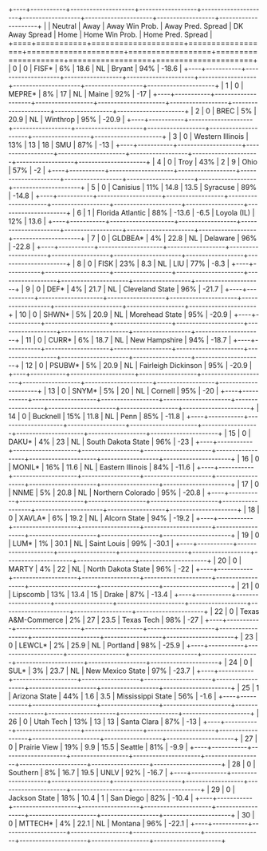 +----+-----------+--------------------+------------------+---------------------+------------------+---------------------+------------------+---------------------+
|    |   Neutral | Away               | Away Win Prob.   |   Away Pred. Spread | DK Away Spread   | Home                | Home Win Prob.   |   Home Pred. Spread |
+====+===========+====================+==================+=====================+==================+=====================+==================+=====================+
|  0 |         0 | FISF*              | 6%               |                18.6 | NL               | Bryant              | 94%              |               -18.6 |
+----+-----------+--------------------+------------------+---------------------+------------------+---------------------+------------------+---------------------+
|  1 |         0 | MEPRE*             | 8%               |                17   | NL               | Maine               | 92%              |               -17   |
+----+-----------+--------------------+------------------+---------------------+------------------+---------------------+------------------+---------------------+
|  2 |         0 | BREC               | 5%               |                20.9 | NL               | Winthrop            | 95%              |               -20.9 |
+----+-----------+--------------------+------------------+---------------------+------------------+---------------------+------------------+---------------------+
|  3 |         0 | Western Illinois   | 13%              |                13   | 18               | SMU                 | 87%              |               -13   |
+----+-----------+--------------------+------------------+---------------------+------------------+---------------------+------------------+---------------------+
|  4 |         0 | Troy               | 43%              |                 2   | 9                | Ohio                | 57%              |                -2   |
+----+-----------+--------------------+------------------+---------------------+------------------+---------------------+------------------+---------------------+
|  5 |         0 | Canisius           | 11%              |                14.8 | 13.5             | Syracuse            | 89%              |               -14.8 |
+----+-----------+--------------------+------------------+---------------------+------------------+---------------------+------------------+---------------------+
|  6 |         1 | Florida Atlantic   | 88%              |               -13.6 | -6.5             | Loyola (IL)         | 12%              |                13.6 |
+----+-----------+--------------------+------------------+---------------------+------------------+---------------------+------------------+---------------------+
|  7 |         0 | GLDBEA*            | 4%               |                22.8 | NL               | Delaware            | 96%              |               -22.8 |
+----+-----------+--------------------+------------------+---------------------+------------------+---------------------+------------------+---------------------+
|  8 |         0 | FISK               | 23%              |                 8.3 | NL               | LIU                 | 77%              |                -8.3 |
+----+-----------+--------------------+------------------+---------------------+------------------+---------------------+------------------+---------------------+
|  9 |         0 | DEF*               | 4%               |                21.7 | NL               | Cleveland State     | 96%              |               -21.7 |
+----+-----------+--------------------+------------------+---------------------+------------------+---------------------+------------------+---------------------+
| 10 |         0 | SHWN*              | 5%               |                20.9 | NL               | Morehead State      | 95%              |               -20.9 |
+----+-----------+--------------------+------------------+---------------------+------------------+---------------------+------------------+---------------------+
| 11 |         0 | CURR*              | 6%               |                18.7 | NL               | New Hampshire       | 94%              |               -18.7 |
+----+-----------+--------------------+------------------+---------------------+------------------+---------------------+------------------+---------------------+
| 12 |         0 | PSUBW*             | 5%               |                20.9 | NL               | Fairleigh Dickinson | 95%              |               -20.9 |
+----+-----------+--------------------+------------------+---------------------+------------------+---------------------+------------------+---------------------+
| 13 |         0 | SNYM*              | 5%               |                20   | NL               | Cornell             | 95%              |               -20   |
+----+-----------+--------------------+------------------+---------------------+------------------+---------------------+------------------+---------------------+
| 14 |         0 | Bucknell           | 15%              |                11.8 | NL               | Penn                | 85%              |               -11.8 |
+----+-----------+--------------------+------------------+---------------------+------------------+---------------------+------------------+---------------------+
| 15 |         0 | DAKU*              | 4%               |                23   | NL               | South Dakota State  | 96%              |               -23   |
+----+-----------+--------------------+------------------+---------------------+------------------+---------------------+------------------+---------------------+
| 16 |         0 | MONIL*             | 16%              |                11.6 | NL               | Eastern Illinois    | 84%              |               -11.6 |
+----+-----------+--------------------+------------------+---------------------+------------------+---------------------+------------------+---------------------+
| 17 |         0 | NNME               | 5%               |                20.8 | NL               | Northern Colorado   | 95%              |               -20.8 |
+----+-----------+--------------------+------------------+---------------------+------------------+---------------------+------------------+---------------------+
| 18 |         0 | XAVLA*             | 6%               |                19.2 | NL               | Alcorn State        | 94%              |               -19.2 |
+----+-----------+--------------------+------------------+---------------------+------------------+---------------------+------------------+---------------------+
| 19 |         0 | LUM*               | 1%               |                30.1 | NL               | Saint Louis         | 99%              |               -30.1 |
+----+-----------+--------------------+------------------+---------------------+------------------+---------------------+------------------+---------------------+
| 20 |         0 | MARTY              | 4%               |                22   | NL               | North Dakota State  | 96%              |               -22   |
+----+-----------+--------------------+------------------+---------------------+------------------+---------------------+------------------+---------------------+
| 21 |         0 | Lipscomb           | 13%              |                13.4 | 15               | Drake               | 87%              |               -13.4 |
+----+-----------+--------------------+------------------+---------------------+------------------+---------------------+------------------+---------------------+
| 22 |         0 | Texas A&M-Commerce | 2%               |                27   | 23.5             | Texas Tech          | 98%              |               -27   |
+----+-----------+--------------------+------------------+---------------------+------------------+---------------------+------------------+---------------------+
| 23 |         0 | LEWCL*             | 2%               |                25.9 | NL               | Portland            | 98%              |               -25.9 |
+----+-----------+--------------------+------------------+---------------------+------------------+---------------------+------------------+---------------------+
| 24 |         0 | SUL*               | 3%               |                23.7 | NL               | New Mexico State    | 97%              |               -23.7 |
+----+-----------+--------------------+------------------+---------------------+------------------+---------------------+------------------+---------------------+
| 25 |         1 | Arizona State      | 44%              |                 1.6 | 3.5              | Mississippi State   | 56%              |                -1.6 |
+----+-----------+--------------------+------------------+---------------------+------------------+---------------------+------------------+---------------------+
| 26 |         0 | Utah Tech          | 13%              |                13   | 13               | Santa Clara         | 87%              |               -13   |
+----+-----------+--------------------+------------------+---------------------+------------------+---------------------+------------------+---------------------+
| 27 |         0 | Prairie View       | 19%              |                 9.9 | 15.5             | Seattle             | 81%              |                -9.9 |
+----+-----------+--------------------+------------------+---------------------+------------------+---------------------+------------------+---------------------+
| 28 |         0 | Southern           | 8%               |                16.7 | 19.5             | UNLV                | 92%              |               -16.7 |
+----+-----------+--------------------+------------------+---------------------+------------------+---------------------+------------------+---------------------+
| 29 |         0 | Jackson State      | 18%              |                10.4 | 1                | San Diego           | 82%              |               -10.4 |
+----+-----------+--------------------+------------------+---------------------+------------------+---------------------+------------------+---------------------+
| 30 |         0 | MTTECH*            | 4%               |                22.1 | NL               | Montana             | 96%              |               -22.1 |
+----+-----------+--------------------+------------------+---------------------+------------------+---------------------+------------------+---------------------+

